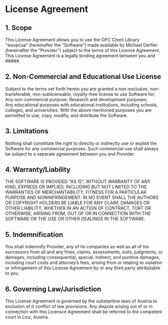# License Agreement

## 1. Scope

This License Agreement allows you to use the OPC Client Library “wsopcua” (hereinafter the "Software") made available by Michael Derfler (hereinafter the “Provider”) subject to the terms of this License Agreement. This License Agreement is a legally binding agreement between you and #####.

## 2. Non-Commercial and Educational Use License

Subject to the terms set forth herein you are granted a non-exclusive, non-transferable, non-sublicensable, royalty-free license to use Software for:
Any non-commercial purpose;
Research and development purposes;  
Any educational purposes with educational institutions, including schools, colleges, and universities.
With the above mentioned purposes you are permitted to use, copy, modify, and distribute the Software.

## 3. Limitations

Nothing shall constitute the right to directly or indirectly use or exploit the Software for any commercial purposes. Such commercial use shall always be subject to a separate agreement between you and Provider.

## 4. Warranty/Liability

THE SOFTWARE IS PROVIDED "AS IS", WITHOUT WARRANTY OF ANY KIND, EXPRESS OR
IMPLIED, INCLUDING BUT NOT LIMITED TO THE WARRANTIES OF MERCHANTABILITY,
FITNESS FOR A PARTICULAR PURPOSE AND NONINFRINGEMENT. IN NO EVENT SHALL THE
AUTHORS OR COPYRIGHT HOLDERS BE LIABLE FOR ANY CLAIM, DAMAGES OR OTHER
LIABILITY, WHETHER IN AN ACTION OF CONTRACT, TORT OR OTHERWISE, ARISING FROM,
OUT OF OR IN CONNECTION WITH THE SOFTWARE OR THE USE OR OTHER DEALINGS IN
THE SOFTWARE.

## 5. Indemnification

You shall indemnify Provider, any of its companies as well as all of his successors from all and any fines, claims, assessments, suits, judgments, or damages, including consequential, special, indirect, and punitive damages, including court costs and attorney’s fees, arising from or relating to violation or infringement of this License Agreement by or any third party attributable to you.

## 6. Governing Law/Jurisdiction

This License Agreement is governed by the substantive laws of Austria to exclusion of it conflict of law provisions. Any dispute arising out of or in connection with this Licensce Agreement shall be referred to the competent court in Linz, Austria.
